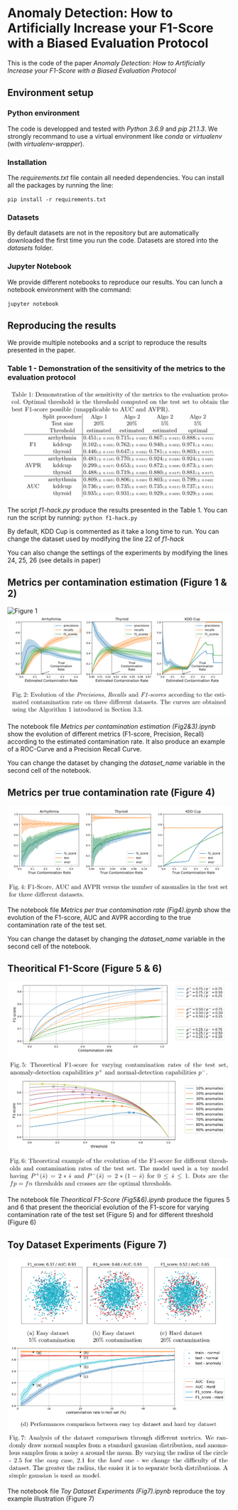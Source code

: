 # Anomaly Detection: How to Artificially Increase your F1-Score with a Biased Evaluation Protocol

This is the code of the paper *Anomaly Detection: How to Artificially Increase your F1-Score with a Biased Evaluation Protocol*

## Environment setup

### Python environment

The code is developped and tested with *Python 3.6.9* and *pip 21.1.3*.
We strongly recommand to use a virtual environment like *conda* or *virtualenv* (with *virtualenv-wrapper*). 

### Installation

The *requirements.txt* file contain all needed dependencies.
You can install all the packages by running the line:

`pip install -r requirements.txt`

### Datasets

By default datasets are not in the repository but are automatically downloaded the first time you run the code. Datasets are stored into the *datasets* folder.

### Jupyter Notebook

We provide different notebooks to reproduce our results.
You can lunch a notebook environment with the command:

`jupyter notebook`

## Reproducing the results

We provide multiple notebooks and a script to reproduce the results presented in the paper.

### Table 1 - Demonstration of the sensitivity of the metrics to the evaluation protocol

![Table 1](./imgs/Table1.png)

The script *f1-hack.py* produce the results presented in the Table 1.
You can run the script by running:
`python f1-hack.py`

By default, KDD Cup is commented as it take a long time to run. 
You can change the dataset used by modifying the line 22 of *f1-hack*

You can also change the settings of the experiments by modifying the lines 24, 25, 26 (see details in paper)

## Metrics per contamination estimation (Figure 1 & 2)

![Figure 1](./imgs/Figure1.png)
![Figure 2](./imgs/Figure2.png)

The notebook file *Metrics per contamination estimation (Fig2&3).ipynb* show the evolution of different metrics (F1-score, Precision, Recall) according to the estimated contamination rate.
It also produce an example of a ROC-Curve and a Precision Recall Curve.

You can change the dataset by changing the *dataset_name* variable in the second cell of the notebook.

## Metrics per true contamination rate (Figure 4)

![Figure 4](./imgs/Figure4.png)

The notebook file *Metrics per true contamination rate (Fig4).ipynb* show the evolution of the F1-score, AUC and AVPR according to the true contamination rate of the test set.

You can change the dataset by changing the *dataset_name* variable in the second cell of the notebook.


## Theoritical F1-Score (Figure 5 & 6)

![Figure 5](./imgs/Figure5.png)
![Figure 6](./imgs/Figure6.png)

The notebook file *Theoritical F1-Score (Fig5&6).ipynb* produce the figures 5 and 6 that present the theoricial evolution of the F1-score for varying contamination rate of the test set (Figure 5) and for different threshold (Figure 6)

## Toy Dataset Experiments (Figure 7)

![Figure 7](./imgs/Figure7.png)

The notebook file *Toy Dataset Experiments (Fig7).ipynb* reproduce the toy example illustration (Figure 7)

